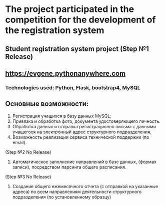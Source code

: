 # The project participated in the competition for the development of the registration system

## Student registration system project (Step №1 Release)
## https://evgene.pythonanywhere.com
### Technologies used: Python, Flask, bootstrap4, MySQL

## Основные возможности:
1. Регистрация учащихся в базу данных MySQL;
2. Привязка и обработка фото, документа удостоверяющего личность.
3. Обработка данных и отправка регистрационно письма с данными учащегося на электронный адрес структурного подразделения.
4. Возможность реализации сервиса технической поддержки (по email).

(Step №2 No Release)

1. Автоматическое заполнение направлений в базе данных, (формах записи), посредством парсинга общего расписания.

(Step №3 No Release)

1. Создание общего ежемесячного отчета (с отправкой на указанные адреса) по всем направлениям деятельности структурного подразделения (по установленному образцу)
